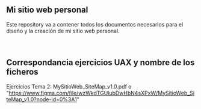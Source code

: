 ## Mi sitio web personal
Este repository va a contener todos los documentos necesarios para el diseño y la creación de mi sitio web personal. 
<br />
<br />
<br />
## Correspondancia ejercicios UAX y nombre de los ficheros
Ejercicios Tema 2: MySitioWeb_SiteMap_v1.0.pdf o "https://www.figma.com/file/wzWkdTGUlubDwHbN4sXPxW/MySitioWeb_SiteMap_v1.0?node-id=0%3A1"
